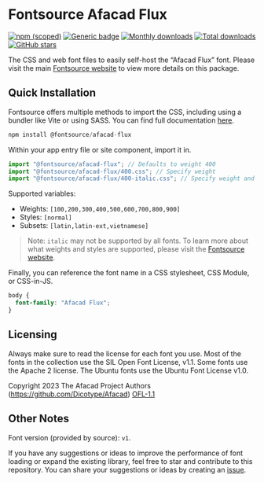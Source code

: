 # Fontsource Afacad Flux

[![npm (scoped)](https://img.shields.io/npm/v/@fontsource/afacad-flux?color=brightgreen)](https://www.npmjs.com/package/@fontsource/afacad-flux) [![Generic badge](https://img.shields.io/badge/fontsource-passing-brightgreen)](https://github.com/fontsource/fontsource) [![Monthly downloads](https://badgen.net/npm/dm/@fontsource/afacad-flux)](https://github.com/fontsource/fontsource) [![Total downloads](https://badgen.net/npm/dt/@fontsource/afacad-flux)](https://github.com/fontsource/fontsource) [![GitHub stars](https://img.shields.io/github/stars/fontsource/fontsource.svg?style=social&label=Star)](https://github.com/fontsource/fontsource/stargazers)

The CSS and web font files to easily self-host the “Afacad Flux” font. Please visit the main [Fontsource website](https://fontsource.org/fonts/afacad-flux) to view more details on this package.

## Quick Installation

Fontsource offers multiple methods to import the CSS, including using a bundler like Vite or using SASS. You can find full documentation [here](https://fontsource.org/docs/getting-started/introduction).

```javascript
npm install @fontsource/afacad-flux
```

Within your app entry file or site component, import it in.

```javascript
import "@fontsource/afacad-flux"; // Defaults to weight 400
import "@fontsource/afacad-flux/400.css"; // Specify weight
import "@fontsource/afacad-flux/400-italic.css"; // Specify weight and style
```

Supported variables:
- Weights: `[100,200,300,400,500,600,700,800,900]`
- Styles: `[normal]`
- Subsets: `[latin,latin-ext,vietnamese]`

> Note: `italic` may not be supported by all fonts. To learn more about what weights and styles are supported, please visit the [Fontsource website](https://fontsource.org/fonts/afacad-flux).

Finally, you can reference the font name in a CSS stylesheet, CSS Module, or CSS-in-JS.

```css
body {
  font-family: "Afacad Flux";
}
```

## Licensing
Always make sure to read the license for each font you use. Most of the fonts in the collection use the SIL Open Font License, v1.1. Some fonts use the Apache 2 license. The Ubuntu fonts use the Ubuntu Font License v1.0.

Copyright 2023 The Afacad Project Authors (https://github.com/Dicotype/Afacad)
[OFL-1.1](http://scripts.sil.org/OFL)

## Other Notes
Font version (provided by source): `v1`.

If you have any suggestions or ideas to improve the performance of font loading or expand the existing library, feel free to star and contribute to this repository. You can share your suggestions or ideas by creating an [issue](https://github.com/fontsource/fontsource/issues).